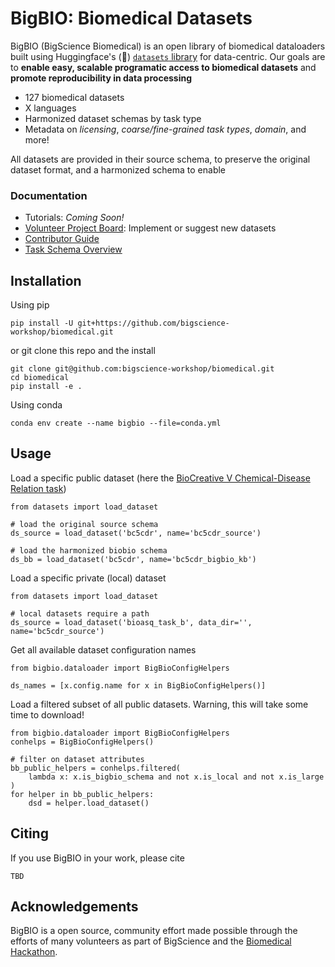# BigBIO: Biomedical Datasets

BigBIO (BigScience Biomedical) is an open library of biomedical dataloaders built using Huggingface's (🤗) [`datasets` library](https://huggingface.co/docs/datasets/) for data-centric.
Our goals are to **enable easy, scalable programatic access to biomedical datasets** and **promote reproducibility in data processing** 

- 127 biomedical datasets
- X languages
- Harmonized dataset schemas by task type
- Metadata on *licensing*, *coarse/fine-grained task types*, *domain*, and more!   

All datasets are provided in their source schema, to preserve the original dataset format, and a harmonized schema to enable 



### Documentation

- Tutorials: *Coming Soon!*
- [Volunteer Project Board](https://github.com/orgs/bigscience-workshop/projects/6): Implement or suggest new datasets
- [Contributor Guide](CONTRIBUTING.md)
- [Task Schema Overview](task_schemas.md)


## Installation 

Using pip

```
pip install -U git+https://github.com/bigscience-workshop/biomedical.git
```
or git clone this repo and the install

```
git clone git@github.com:bigscience-workshop/biomedical.git
cd biomedical
pip install -e .
```

Using conda

```
conda env create --name bigbio --file=conda.yml
```

## Usage

Load a specific public dataset (here the [BioCreative V Chemical-Disease Relation task](https://biocreative.bioinformatics.udel.edu/tasks/biocreative-v/track-3-cdr/))

```
from datasets import load_dataset

# load the original source schema
ds_source = load_dataset('bc5cdr', name='bc5cdr_source')

# load the harmonized biobio schema
ds_bb = load_dataset('bc5cdr', name='bc5cdr_bigbio_kb')

```

Load a specific private (local) dataset 

```
from datasets import load_dataset

# local datasets require a path
ds_source = load_dataset('bioasq_task_b', data_dir='', name='bc5cdr_source')

```

Get all available dataset configuration names

```
from bigbio.dataloader import BigBioConfigHelpers

ds_names = [x.config.name for x in BigBioConfigHelpers()]

```



Load a filtered subset of all public datasets. Warning, this will take some time to download!

```
from bigbio.dataloader import BigBioConfigHelpers
conhelps = BigBioConfigHelpers()

# filter on dataset attributes
bb_public_helpers = conhelps.filtered(
	lambda x: x.is_bigbio_schema and not x.is_local and not x.is_large
)
for helper in bb_public_helpers:
    dsd = helper.load_dataset()

```




## Citing
If you use BigBIO in your work, please cite

```
TBD
```


## Acknowledgements

BigBIO is a open source, community effort made possible through the efforts of many volunteers as part of BigScience and the [Biomedical Hackathon](https://github.com/bigscience-workshop/data_tooling/wiki/datasets-hackathon).
